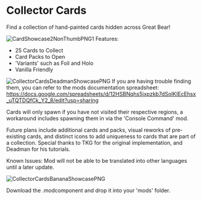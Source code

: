 # Collector Cards
Find a collection of hand-painted cards hidden across Great Bear!

![CardShowcase2NonThumbPNG1](https://github.com/Kaiusername/Collector-Cards/assets/82801252/63e34c9b-a7a6-498c-830f-40cef75a39a0)
Features:
- 25 Cards to Collect
- Card Packs to Open
- 'Variants' such as Foil and Holo
- Vanilla Friendly

![CollectorCardsDeadmanShowcasePNG](https://github.com/Kaiusername/Collector-Cards/assets/82801252/828b81a3-b6b3-4029-a8d6-5888f1a0b77c)
If you are having trouble finding them, you can refer to the mods documentation spreadsheet: https://docs.google.com/spreadsheets/d/12HSBNqhs5jxpzkb7dSoIKIEcEhsx_uTQTDQfCk_Y2_8/edit?usp=sharing

Cards will only spawn if you have not visited their respective regions, a workaround includes spawning them in via the 'Console Command' mod.

Future plans include additional cards and packs, visual reworks of pre-existing cards, and distinct icons to add uniqueness to cards that are part of a collection.
Special thanks to TKG for the original implementation, and Deadman for his tutorials.

Known Issues: Mod will not be able to be translated into other languages until a later update.

![CollectorCardsBananaShowcasePNG](https://github.com/Kaiusername/Collector-Cards/assets/82801252/7b29a8c3-e7f1-4a63-ac22-3ee5c6c3bdef)

Download the .modcomponent and drop it into your 'mods' folder.
